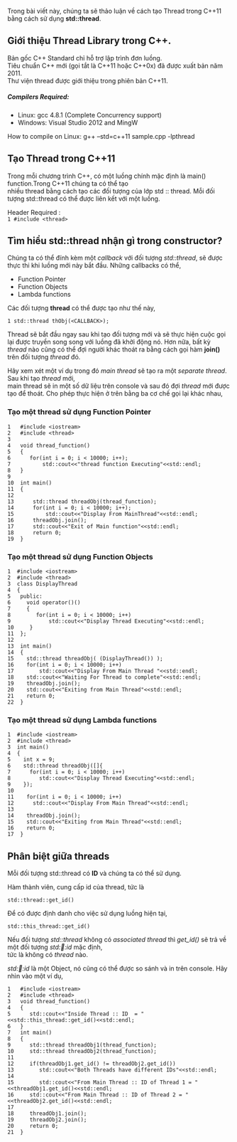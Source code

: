 Trong bài viết này, chúng ta sẽ thảo luận về cách tạo Thread trong C++11 bằng cách sử dụng **std::thread**.

## Giới thiệu Thread Library trong C++.
Bản gốc C++ Standard chỉ hỗ trợ lập trình đơn luồng.<br />
Tiêu chuẩn C++ mới (gọi tắt là C++11 hoặc C++0x) đã được xuất bản năm 2011.<br />
Thư viện thread được giới thiệu trong phiên bản C++11.

##### Compilers Required:  
- Linux: gcc 4.8.1 (Complete Concurrency support)<br />
- Windows: Visual Studio 2012 and MingW

How to compile on Linux: g++ –std=c++11 sample.cpp -lpthread

## Tạo Thread trong C++11

Trong mỗi chương trình C++, có một luồng chính mặc định là main() function.Trong C++11 chúng ta có thể tạo<br />
nhiều thread bằng cách tạo các đối tượng của lớp std :: thread.
Mỗi đối tượng std::thread có thể được liên kết với một luồng.

Header Required :<br />
```1 #include <thread>```

## Tìm hiểu std::thread nhận gì trong constructor?

Chúng ta có thể đính kèm một *callback* với đối tượng *std::thread*, sẽ được thực thi khi luồng mới này bắt đầu.
Những callbacks có thể,

- Function Pointer
- Function Objects
- Lambda functions

Các đối tượng **thread** có thể được tạo như thế này,

```1 std::thread thObj(<CALLBACK>);```

Thread sẽ bắt đầu ngay sau khi tạo đối tượng mới và sẽ thực hiện cuộc gọi lại được truyền song song với luồng đã khởi động nó.
Hơn nữa, bất kỳ *thread* nào cũng có thể đợi người khác thoát ra bằng cách gọi hàm **join()** trên đối tượng *thread* đó.

Hãy xem xét một ví dụ trong đó *main thread* sẽ tạo ra một *separate thread*. Sau khi tạo *thread* mới, <br/>
main thread sẽ in một số dữ liệu trên console và sau đó đợi *thread* mới được tạo để thoát.
Cho phép thực hiện ở trên bằng ba cơ chế gọi lại khác nhau,

### Tạo một thread sử dụng Function Pointer

```
1   #include <iostream>
2   #include <thread>
3   
4   void thread_function()
5   {
6      for(int i = 0; i < 10000; i++);
7          std::cout<<"thread function Executing"<<std::endl;
8   }
9   
10  int main()  
11  {
12      
13      std::thread threadObj(thread_function);
14      for(int i = 0; i < 10000; i++);
15          std::cout<<"Display From MainThread"<<std::endl;
16      threadObj.join();    
17      std::cout<<"Exit of Main function"<<std::endl;
18      return 0;
19  }
```

### Tạo một thread sử dụng Function Objects

```
1  #include <iostream>
2  #include <thread>
3  class DisplayThread
4  {
5   public:
6     void operator()()     
7     {
8        for(int i = 0; i < 10000; i++)
9            std::cout<<"Display Thread Executing"<<std::endl;
10     }
11  };
12
13  int main()  
14  {
15    std::thread threadObj( (DisplayThread()) );
16    for(int i = 0; i < 10000; i++)
17        std::cout<<"Display From Main Thread "<<std::endl;
18    std::cout<<"Waiting For Thread to complete"<<std::endl;
19    threadObj.join();
20    std::cout<<"Exiting from Main Thread"<<std::endl;
21    return 0;
22  }
```
### Tạo một thread sử dụng Lambda functions

```
1  #include <iostream>
2  #include <thread>
3  int main()  
4  {
5    int x = 9;
6    std::thread threadObj([]{
7      for(int i = 0; i < 10000; i++)
8         std::cout<<"Display Thread Executing"<<std::endl;
9    });
10    
11    for(int i = 0; i < 10000; i++)
12      std::cout<<"Display From Main Thread"<<std::endl;
13        
14    threadObj.join();
15    std::cout<<"Exiting from Main Thread"<<std::endl;
16    return 0;
17  }
```


## Phân biệt giữa threads

Mỗi đối tượng std::thread có **ID** và chúng ta có thể sử dụng.

Hàm thành viên, cung cấp id của thread, tức là

```std::thread::get_id()```

Để có được định danh cho việc sử dụng luồng hiện tại,

```std::this_thread::get_id()```

Nếu đối tượng *std::thread* không có *associated thread* thì *get_id()* sẽ trả về một đối tượng *std::thread::id* mặc định,<br/>
tức là không có *thread* nào.

*std::thread::id* là một Object, nó cũng có thể được so sánh và in trên console. Hãy nhìn vào một ví dụ,

```
1   #include <iostream>
2   #include <thread>
3   void thread_function()
4   {
5      std::cout<<"Inside Thread :: ID  = "<<std::this_thread::get_id()<<std::endl;    
6   }
7   int main()  
8   {
9      std::thread threadObj1(thread_function);
10     std::thread threadObj2(thread_function);
11 
12     if(threadObj1.get_id() != threadObj2.get_id())
13        std::cout<<"Both Threads have different IDs"<<std::endl;
14 
15        std::cout<<"From Main Thread :: ID of Thread 1 = "<<threadObj1.get_id()<<std::endl;    
16     std::cout<<"From Main Thread :: ID of Thread 2 = "<<threadObj2.get_id()<<std::endl;    
17 
18     threadObj1.join();    
19     threadObj2.join();    
20     return 0;
21  }
```
